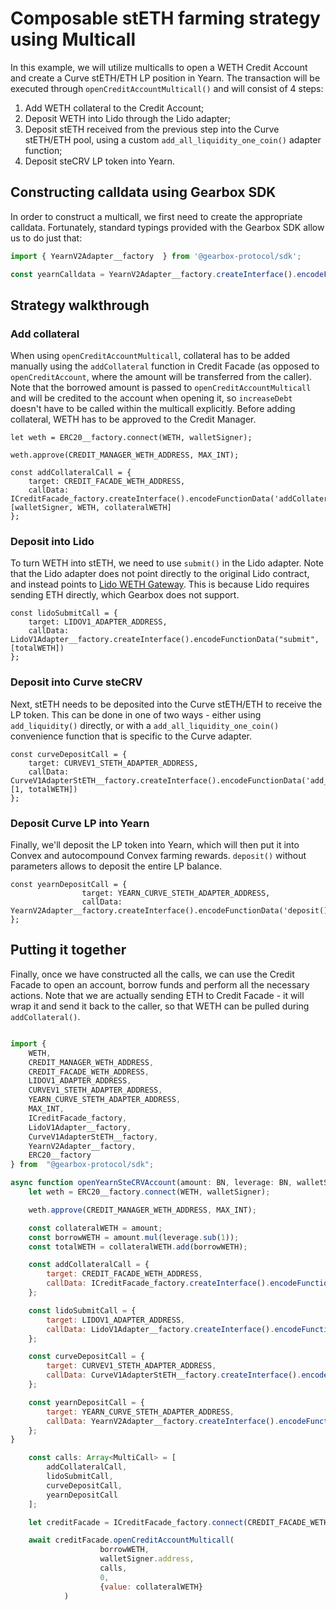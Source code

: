 # Composable stETH farming strategy using Multicall

In this example, we will utilize multicalls to open a WETH Credit Account and create a Curve stETH/ETH LP position in Yearn. The transaction will be executed through `openCreditAccountMulticall()` and will consist of 4 steps:

 1. Add WETH collateral to the Credit Account;
 2. Deposit WETH into Lido through the Lido adapter;
 3. Deposit stETH received from the previous step into the Curve stETH/ETH pool, using a custom `add_all_liquidity_one_coin()` adapter function;
 4. Deposit steCRV LP token into Yearn.

## Constructing calldata using Gearbox SDK

In order to construct a multicall, we first need to create the appropriate calldata. Fortunately, standard typings provided with the Gearbox SDK allow us to do just that:
```jsx
import { YearnV2Adapter__factory  } from '@gearbox-protocol/sdk';

const yearnCalldata = YearnV2Adapter__factory.createInterface().encodeFunctionData("deposit()");

```

## Strategy walkthrough

### Add collateral
When using `openCreditAccountMulticall`, collateral has to be added manually using the `addCollateral` function in Credit Facade (as opposed to `openCreditAccount`, where the amount will be transferred from the caller). Note that the borrowed amount is passed to `openCreditAccountMulticall` and will be credited to the account when opening it, so `increaseDebt` doesn't have to be called within the multicall explicitly. Before adding collateral, WETH has to be approved to the Credit Manager.

```
let weth = ERC20__factory.connect(WETH, walletSigner);

weth.approve(CREDIT_MANAGER_WETH_ADDRESS, MAX_INT);

const addCollateralCall = {
	target: CREDIT_FACADE_WETH_ADDRESS,
	callData: ICreditFacade_factory.createInterface().encodeFunctionData('addCollateral', [walletSigner, WETH, collateralWETH]
};
```

### Deposit into Lido
To turn WETH into stETH, we need to use `submit()` in the Lido adapter. Note that the Lido adapter does not point directly to the original Lido contract, and instead points to [Lido WETH Gateway](https://github.com/Gearbox-protocol/contracts-v2/blob/main/contracts/adapters/lido/LidoV1_WETHGateway.sol). This is because Lido requires sending ETH directly, which Gearbox does not support.

```
const lidoSubmitCall = {
	target: LIDOV1_ADAPTER_ADDRESS,
	callData: LidoV1Adapter__factory.createInterface().encodeFunctionData("submit", [totalWETH])
};
```

### Deposit into Curve steCRV
Next, stETH needs to be deposited into the Curve stETH/ETH to receive the LP token. This can be done in one of two ways - either using `add_liquidity()` directly, or with a `add_all_liquidity_one_coin()` convenience function that is specific to the Curve adapter.

```
const curveDepositCall = {
	target: CURVEV1_STETH_ADAPTER_ADDRESS,
	callData: CurveV1AdapterStETH__factory.createInterface().encodeFunctionData('add_all_liquidity_one_coin', [1, totalWETH])
};
```

### Deposit Curve LP into Yearn
Finally, we'll deposit the LP token into Yearn, which will then put it into Convex and autocompound Convex farming rewards. `deposit()` without parameters allows to deposit the entire LP balance.

```
const yearnDepositCall = {
                target: YEARN_CURVE_STETH_ADAPTER_ADDRESS,
                callData: YearnV2Adapter__factory.createInterface().encodeFunctionData('deposit()')
};
```
## Putting it together

Finally, once we have constructed all the calls, we can use the Credit Facade to open an account, borrow funds and perform all the necessary actions. Note that we are actually sending ETH to Credit Facade - it will wrap it and send it back to the caller, so that WETH can be pulled during `addCollateral()`.

```jsx

import {
	WETH,
	CREDIT_MANAGER_WETH_ADDRESS,
	CREDIT_FACADE_WETH_ADDRESS,
	LIDOV1_ADAPTER_ADDRESS,
	CURVEV1_STETH_ADAPTER_ADDRESS,
	YEARN_CURVE_STETH_ADAPTER_ADDRESS,
	MAX_INT,
	ICreditFacade_factory,
	LidoV1Adapter__factory,
	CurveV1AdapterStETH__factory,
	YearnV2Adapter__factory,
	ERC20__factory
} from  "@gearbox-protocol/sdk";

async function openYearnSteCRVAccount(amount: BN, leverage: BN, walletSigner: any) {
	let weth = ERC20__factory.connect(WETH, walletSigner);

	weth.approve(CREDIT_MANAGER_WETH_ADDRESS, MAX_INT);

	const collateralWETH = amount;
	const borrowWETH = amount.mul(leverage.sub(1));
	const totalWETH = collateralWETH.add(borrowWETH);

	const addCollateralCall = {
		target: CREDIT_FACADE_WETH_ADDRESS,
		callData: ICreditFacade_factory.createInterface().encodeFunctionData('addCollateral', [walletSigner, WETH, collateralWETH]
	};

	const lidoSubmitCall = {
		target: LIDOV1_ADAPTER_ADDRESS,
		callData: LidoV1Adapter__factory.createInterface().encodeFunctionData("submit", [totalWETH])
	};

	const curveDepositCall = {
		target: CURVEV1_STETH_ADAPTER_ADDRESS,
		callData: CurveV1AdapterStETH__factory.createInterface().encodeFunctionData('add_all_liquidity_one_coin', [1, totalWETH])
	};

	const yearnDepositCall = {
		target: YEARN_CURVE_STETH_ADAPTER_ADDRESS,
		callData: YearnV2Adapter__factory.createInterface().encodeFunctionData('deposit()')
	};
}

	const calls: Array<MultiCall> = [
		addCollateralCall,
		lidoSubmitCall,
		curveDepositCall,
		yearnDepositCall
	];

	let creditFacade = ICreditFacade_factory.connect(CREDIT_FACADE_WETH_ADDRESS, walletSigner);

	await creditFacade.openCreditAccountMulticall(
					borrowWETH,
					walletSigner.address,
					calls,
					0,
					{value: collateralWETH}
			)

```
